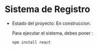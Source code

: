 <h1> Sistema de Registro</h1>

- Estado del proyecto: En construccion.

  Para ejecutar el sistema, debes poner :
  
  ```npm install react ```
